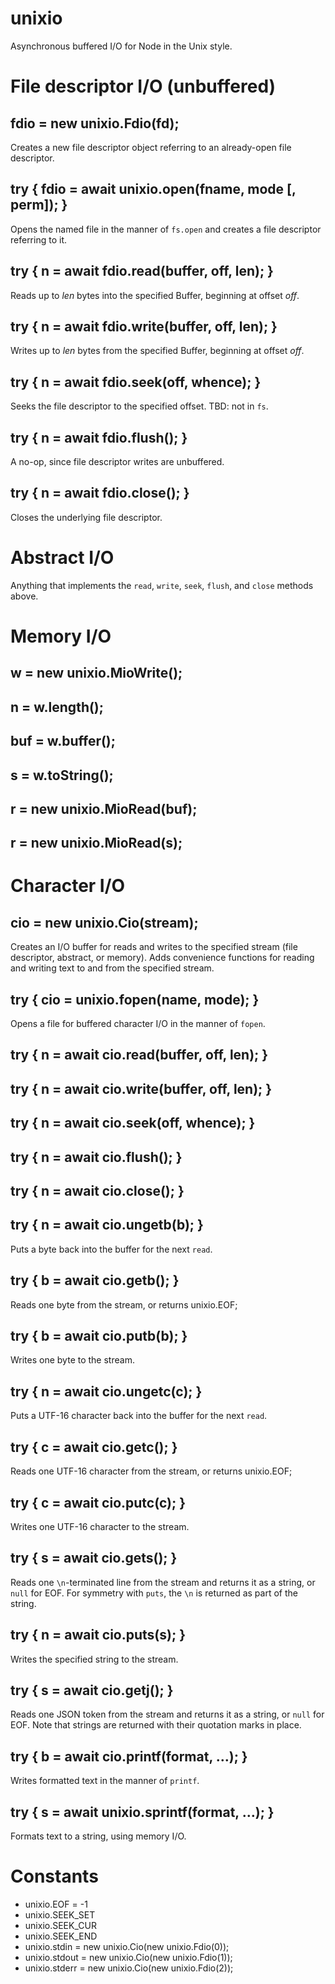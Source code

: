 unixio
======

Asynchronous buffered I/O for Node in the Unix style.

File descriptor I/O (unbuffered)
================================

## fdio = new unixio.Fdio(fd);

Creates a new file descriptor object referring to an already-open file descriptor.

## try { fdio = await unixio.open(fname, mode [, perm]); }

Opens the named file in the manner of `fs.open` and creates a file descriptor referring to it.

## try { n = await fdio.read(buffer, off, len); }

Reads up to *len* bytes into the specified Buffer, beginning at offset *off*.

## try { n = await fdio.write(buffer, off, len); }

Writes up to *len* bytes from the specified Buffer, beginning at offset *off*.

## try { n = await fdio.seek(off, whence); }

Seeks the file descriptor to the specified offset. TBD: not in `fs`.

## try { n = await fdio.flush(); }

A no-op, since file descriptor writes are unbuffered.

## try { n = await fdio.close(); }

Closes the underlying file descriptor.

Abstract I/O
============

Anything that implements the `read`, `write`, `seek`, `flush`, and `close` methods above.

Memory I/O
==========

## w = new unixio.MioWrite();

## n = w.length();

## buf = w.buffer();

## s = w.toString();

## r = new unixio.MioRead(buf);

## r = new unixio.MioRead(s);

Character I/O
=============

## cio = new unixio.Cio(stream);

Creates an I/O buffer for reads and writes to the specified stream (file descriptor, abstract, or memory).
Adds convenience functions for reading and writing text to and from the specified stream.

## try { cio = unixio.fopen(name, mode); }

Opens a file for buffered character I/O in the manner of `fopen`.

## try { n = await cio.read(buffer, off, len); }

## try { n = await cio.write(buffer, off, len); }

## try { n = await cio.seek(off, whence); }

## try { n = await cio.flush(); }

## try { n = await cio.close(); }

## try { n = await cio.ungetb(b); }

Puts a byte back into the buffer for the next `read`.

## try { b = await cio.getb(); }

Reads one byte from the stream, or returns unixio.EOF;

## try { b = await cio.putb(b); }

Writes one byte to the stream.

## try { n = await cio.ungetc(c); }

Puts a UTF-16 character back into the buffer for the next `read`.

## try { c = await cio.getc(); }

Reads one UTF-16 character from the stream, or returns unixio.EOF;

## try { c = await cio.putc(c); }

Writes one UTF-16 character to the stream.

## try { s = await cio.gets(); }

Reads one `\n`-terminated line from the stream and returns it as a string, or `null` for EOF.
For symmetry with `puts`, the `\n` is returned as part of the string.

## try { n = await cio.puts(s); }

Writes the specified string to the stream.

## try { s = await cio.getj(); }

Reads one JSON token from the stream and returns it as a string, or `null` for EOF.
Note that strings are returned with their quotation marks in place.

## try { b = await cio.printf(format, …); }

Writes formatted text in the manner of `printf`.

## try { s = await unixio.sprintf(format, …); }

Formats text to a string, using memory I/O.

Constants
=========

 * unixio.EOF = -1
 * unixio.SEEK_SET
 * unixio.SEEK_CUR
 * unixio.SEEK_END
 * unixio.stdin = new unixio.Cio(new unixio.Fdio(0));
 * unixio.stdout = new unixio.Cio(new unixio.Fdio(1));
 * unixio.stderr = new unixio.Cio(new unixio.Fdio(2));
